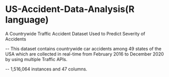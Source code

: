 # US-Accident-Data-Analysis(R language)
A Countrywide Traffic Accident Dataset Used to Predict Severity of Accidents

-- This dataset contains countrywide car accidents among 49 states of the USA which are collected in real-time from February 2016 to December 2020 by using multiple Traffic APIs.

-- 1,516,064 instances and 47 columns.
